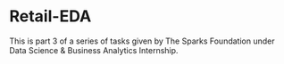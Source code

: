 # Retail-EDA
This is part 3 of a series of tasks given by The Sparks Foundation under Data Science & Business Analytics Internship.
